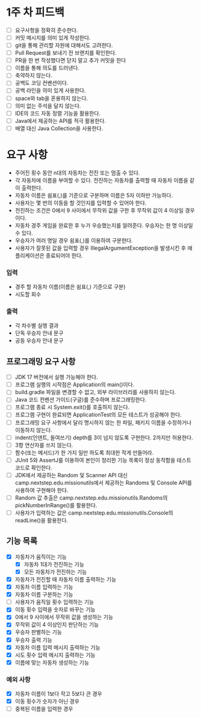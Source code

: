 # 1주 차 피드백 
- [ ] 요구사항을 정확히 준수한다.
- [ ] 커밋 메시지를 의미 있게 작성한다.
- [ ] git을 통해 관리할 자원에 대해서도 고려한다.
- [ ] Pull Request를 보내기 전 브랜치를 확인한다.
- [ ] PR을 한 번 작성했다면 닫지 말고 추가 커밋을 한다
- [ ] 이름을 통해 의도를 드러낸다.
- [ ] 축약하지 않는다.
- [ ] 공백도 코딩 컨벤션이다.
- [ ] 공백 라인을 의미 있게 사용한다.
- [ ] space와 tab을 혼용하지 않는다.
- [ ] 의미 없는 주석을 달지 않는다.
- [ ] IDE의 코드 자동 정렬 기능을 활용한다.
- [ ] Java에서 제공하는 API를 적극 활용한다.
- [ ] 배열 대신 Java Collection을 사용한다.

# 요구 사항
- 주어진 횟수 동안 n대의 자동차는 전진 또는 멈출 수 있다. 
- 각 자동차에 이름을 부여할 수 있다. 전진하는 자동차를 출력할 때 자동차 이름을 같이 출력한다. 
- 자동차 이름은 쉼표(,)를 기준으로 구분하며 이름은 5자 이하만 가능하다. 
- 사용자는 몇 번의 이동을 할 것인지를 입력할 수 있어야 한다. 
- 전진하는 조건은 0에서 9 사이에서 무작위 값을 구한 후 무작위 값이 4 이상일 경우이다. 
- 자동차 경주 게임을 완료한 후 누가 우승했는지를 알려준다. 우승자는 한 명 이상일 수 있다. 
- 우승자가 여러 명일 경우 쉼표(,)를 이용하여 구분한다. 
- 사용자가 잘못된 값을 입력할 경우 IllegalArgumentException을 발생시킨 후 애플리케이션은 종료되어야 한다. 

### 입력 
- 경주 할 자동차 이름(이름은 쉼표(,) 기준으로 구분)
- 시도할 회수

### 출력
- 각 차수별 실행 결과
- 단독 우승자 안내 문구
- 공동 우승자 안내 문구

## 프로그래밍 요구 사항
- [ ] JDK 17 버전에서 실행 가능해야 한다. 
- [ ] 프로그램 실행의 시작점은 Application의 main()이다. 
- [ ] build.gradle 파일을 변경할 수 없고, 외부 라이브러리를 사용하지 않는다. 
- [ ] Java 코드 컨벤션 가이드(구글)를 준수하며 프로그래밍한다. 
- [ ] 프로그램 종료 시 System.exit()를 호출하지 않는다. 
- [ ] 프로그램 구현이 완료되면 ApplicationTest의 모든 테스트가 성공해야 한다. 
- [ ] 프로그래밍 요구 사항에서 달리 명시하지 않는 한 파일, 패키지 이름을 수정하거나 이동하지 않는다.
- [ ] indent(인덴트, 들여쓰기) depth를 3이 넘지 않도록 구현한다. 2까지만 허용한다. 
- [ ] 3항 연산자를 쓰지 않는다. 
- [ ] 함수(또는 메서드)가 한 가지 일만 하도록 최대한 작게 만들어라. 
- [ ] JUnit 5와 AssertJ를 이용하여 본인이 정리한 기능 목록이 정상 동작함을 테스트 코드로 확인한다.
- [ ] JDK에서 제공하는 Random 및 Scanner API 대신 camp.nextstep.edu.missionutils에서 제공하는 Randoms 및 Console API를 사용하여 구현해야 한다. 
- [ ] Random 값 추출은 camp.nextstep.edu.missionutils.Randoms의 pickNumberInRange()를 활용한다. 
- [ ] 사용자가 입력하는 값은 camp.nextstep.edu.missionutils.Console의 readLine()을 활용한다.

## 기능 목록
- [x] 자동차가 움직이는 기능
  - [x] 자동차 1대가 전진하는 기능
  - [x] 모든 자동차가 전진하는 기능
- [x] 자동차가 전진할 때 자동차 이름 출력하는 기능
- [x] 자동차 이름 입력하는 기능
- [x] 자동차 이름 구분하는 기능
- [ ] 사용자가 움직일 횟수 입력하는 기능
- [x] 이동 횟수 입력을 숫자로 바꾸는 기능
- [x] 0에서 9 사이에서 무작위 값을 생성하는 기능
- [x] 무작위 값이 4 이상인지 판단하는 기능
- [x] 우승자 판별하는 기능
- [x] 우승자 출력 기능
- [x] 자동차 이름 입력 메시지 출력하는 기능
- [x] 시도 횟수 입력 메시지 출력하는 기능
- [x] 이름에 맞는 자동차 생성하는 기능

### 예외 사항
- [x] 자동차 이름이 1보다 작고 5보다 큰 경우
- [x] 이동 횟수가 숫자가 아닌 경우
- [ ] 중복된 이름을 입력한 경우